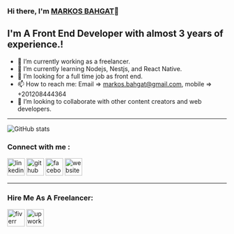 ### Hi there, I'm [MARKOS BAHGAT](https://markosbahgat.com)👋

## I'm A Front End Developer with almost 3 years of experience.!

- 🔭 I’m currently working as a freelancer.
- 🌱 I’m currently learning Nodejs, Nestjs, and React Native.
- 🤔 I’m looking for a full time job as front end.
- 📫 How to reach me: Email => markos.bahgat@gmail.com, mobile => +201208444364
- 👯 I’m looking to collaborate with other content creators and web developers.

<hr/>


![GitHub stats](https://github-readme-stats.vercel.app/api?username=markosbahgat&show_icons=true)  


### Connect with me :


[<img src='https://cdn.jsdelivr.net/npm/simple-icons@3.0.1/icons/linkedin.svg' alt='linkedin' height='40'>](https://www.linkedin.com/in/markos-bahgat-9a7178216//) 
[<img src='https://cdn.jsdelivr.net/npm/simple-icons@3.0.1/icons/github.svg' alt='github' height='40'>](https://github.com/markosbahgat)
[<img src='https://cdn.jsdelivr.net/npm/simple-icons@3.0.1/icons/facebook.svg' alt='facebook' height='40'>](https://www.facebook.com/markos.bahgat.376)
[<img src='https://cdn.jsdelivr.net/npm/simple-icons@3.0.1/icons/icloud.svg' alt='website' height='40'>](http://markosbahgat.com)  


<hr/>


### Hire Me As A Freelancer:


[<img src='https://cdn.jsdelivr.net/npm/simple-icons@3.0.1/icons/fiverr.svg' alt='fiverr' height='40' margin="30px">](https://www.fiverr.com/markosbahgat)  [<img src='https://cdn.jsdelivr.net/npm/simple-icons@3.0.1/icons/upwork.svg' alt='upwork' height='40'>](https://www.upwork.com/freelancers/~01672fd6bb0789ff71) 






